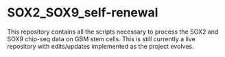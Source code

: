 # SOX2_SOX9_self-renewal
This repository contains all the scripts necessary to process the SOX2 and SOX9 chip-seq data on GBM stem cells. This is still currently a live repository with edits/updates implemented as the project evolves.
